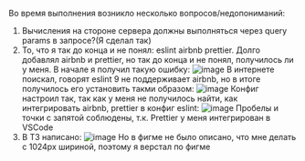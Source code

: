 Во время выполнения возникло несколько вопросов/недопониманий:
1. Вычисления на стороне сервера должны выполняться через query params в запросе?(Я сделал так)
2. То, что я так до конца и не понял: eslint airbnb prettier. Долго добавлял airbnb и prettier, но так до конца и не понял, получилось ли у меня.
   В начале я получил такую ошибку:
   ![image](https://github.com/user-attachments/assets/4a38f9e0-979c-404d-ab7c-72c76d4cd300)
   В интернете поискал, говорят eslint 9 не поддерживает airbnb, но в итоге получилось его установить такми образом:
   ![image](https://github.com/user-attachments/assets/1906adfe-220f-47a9-926c-4c679da49f59)
   Конфиг настроил так, так как у меня не получилось найти, как интегрировать airbnb, prettier в конфиг eslint:
   ![image](https://github.com/user-attachments/assets/5e35e1c1-73d8-45a2-9db4-3a37ed01081c)
   Пробелы и точки с запятой соблюдены, т.к. Prettier у меня интегрирован в VSCode
4. В ТЗ написано:
   ![image](https://github.com/user-attachments/assets/55af1a88-0d0c-4c94-8cc8-60f3d68a1be9)
   Но в фигме не было описано, что мне делать с 1024px шириной, поэтому я верстал по фигме
